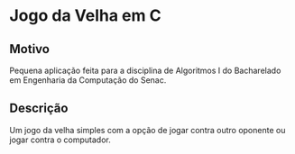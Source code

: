 # Jogo da Velha em C

## Motivo

Pequena aplicação feita para a disciplina de Algoritmos I do Bacharelado em Engenharia da Computação do Senac.

## Descrição

Um jogo da velha simples com a opção de jogar contra outro oponente ou jogar contra o computador.